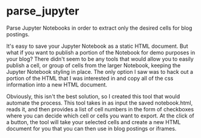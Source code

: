 # parse_jupyter
Parse Jupyter Notebooks in order to extract only the desired cells for blog postings.

It's easy to save your Jupyter Notebook as a static HTML document. But what if you want to publish a portion of the 
Notebook for demo purposes in your blog? There didn't seem to be any tools that would allow you to easily publish a cell, 
or group of cells from the larger Notebook, keeping the Jupyter Notebook styling in place. The only option I saw was to 
hack out a portion of the HTML that I was interested in and copy all of the css information into a new HTML document. 

Obviously, this isn't the best solution, so I created this tool that would automate the process. This tool takes in as input
the saved notebook.html, reads it, and then provides a list of cell numbers in the form of checkboxes where you can decide
which cell or cells you want to export. At the click of a button, the tool will take your selected cells and create a new HTML 
document for you that you can then use in blog postings or iframes.



